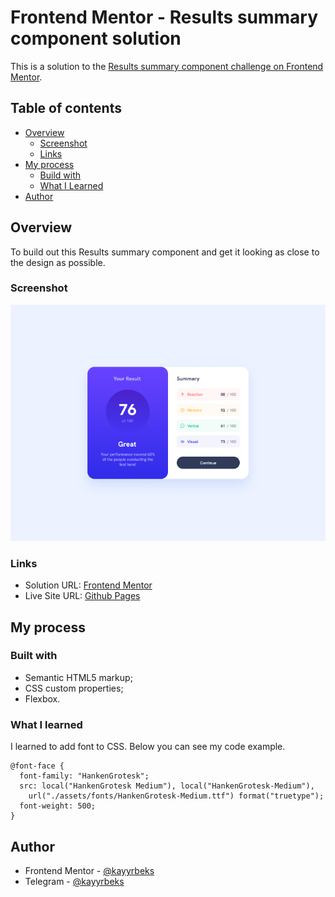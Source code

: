 # Frontend Mentor - Results summary component solution

This is a solution to the [Results summary component challenge on Frontend Mentor](https://www.frontendmentor.io/challenges/results-summary-component-CE_K6s0maV).

## Table of contents

- [Overview](#overview)
  - [Screenshot](#screenshot)
  - [Links](#links)
- [My process](#my-process)
  - [Build with](#build-with)
  - [What I Learned](#what-i-learned)
- [Author](#author)

## Overview

To build out this Results summary component and get it looking as close to the design as possible.

### Screenshot

![](./assets/design/screenshot.png)

### Links

- Solution URL: [Frontend Mentor](https://www.frontendmentor.io/solutions/results-summary-component-use-only-html-and-css-4Iu_K1DVKv)
- Live Site URL: [Github Pages](https://kayyrbeks.github.io/frontendmentor-challenges/01-newbie/07-results-summary-component/)

## My process

### Built with

- Semantic HTML5 markup;
- CSS custom properties;
- Flexbox.

### What I learned

I learned to add font to CSS. Below you can see my code example.

```Code example
@font-face {
  font-family: "HankenGrotesk";
  src: local("HankenGrotesk Medium"), local("HankenGrotesk-Medium"),
    url("./assets/fonts/HankenGrotesk-Medium.ttf") format("truetype");
  font-weight: 500;
}
```

## Author

- Frontend Mentor - [@kayyrbeks](https://www.frontendmentor.io/profile/kayyrbeks)
- Telegram - [@kayyrbeks](https://t.me/kayyrbeks)
